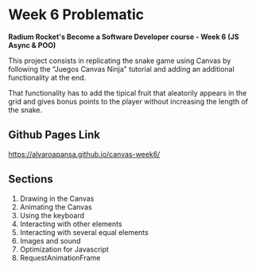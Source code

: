 # Week 6 Problematic
**Radium Rocket's Become a Software Developer course - Week 6 (JS Async & POO)**  

This project consists in replicating the snake game using Canvas by following the "Juegos Canvas Ninja" tutorial and adding an additional functionality at the end.

That functionality has to add the tipical fruit that aleatorily appears in the grid and gives bonus points to the player without increasing the length of the snake.

## Github Pages Link  
https://alvaroapansa.github.io/canvas-week6/

## Sections
1. Drawing in the Canvas
2. Animating the Canvas  
3. Using the keyboard
4. Interacting with other elements
5. Interacting with several equal elements
6. Images and sound
7. Optimization for Javascript
8. RequestAnimationFrame
